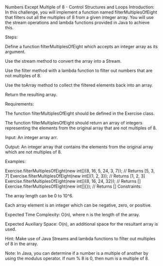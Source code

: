 Numbers Except Multiple of 8 - Control Structures and Loops
Introduction: In this challenge, you will implement a function named filterMultiplesOfEight that filters out all the multiples of 8 from a given integer array. You will use the stream operations and lambda functions provided in Java to achieve this.

Steps:

Define a function filterMultiplesOfEight which accepts an integer array as its argument.

Use the stream method to convert the array into a Stream.

Use the filter method with a lambda function to filter out numbers that are not multiples of 8.

Use the toArray method to collect the filtered elements back into an array.

Return the resulting array.

Requirements:

The function filterMultiplesOfEight should be defined in the Exercise class.

The function filterMultiplesOfEight should return an array of integers representing the elements from the original array that are not multiples of 8.

Input: An integer array arr.

Output: An integer array that contains the elements from the original array which are not multiples of 8.

Examples:

Exercise.filterMultiplesOfEight(new int[]{8, 16, 5, 24, 3, 7}); // Returns [5, 3, 7]
Exercise.filterMultiplesOfEight(new int[]{1, 2, 3}); // Returns [1, 2, 3]
Exercise.filterMultiplesOfEight(new int[]{8, 16, 24, 32}); // Returns []
Exercise.filterMultiplesOfEight(new int[]{}); // Returns []
Constraints:

The array length can be 0 to 10^6.

Each array element is an integer which can be negative, zero, or positive.

Expected Time Complexity: O(n), where n is the length of the array.

Expected Auxiliary Space: O(n), an additional space for the resultant array is used.

Hint: Make use of Java Streams and lambda functions to filter out multiples of 8 in the array.

Note: In Java, you can determine if a number is a multiple of another by using the modulus operator. If num % 8 is 0, then num is a multiple of 8.